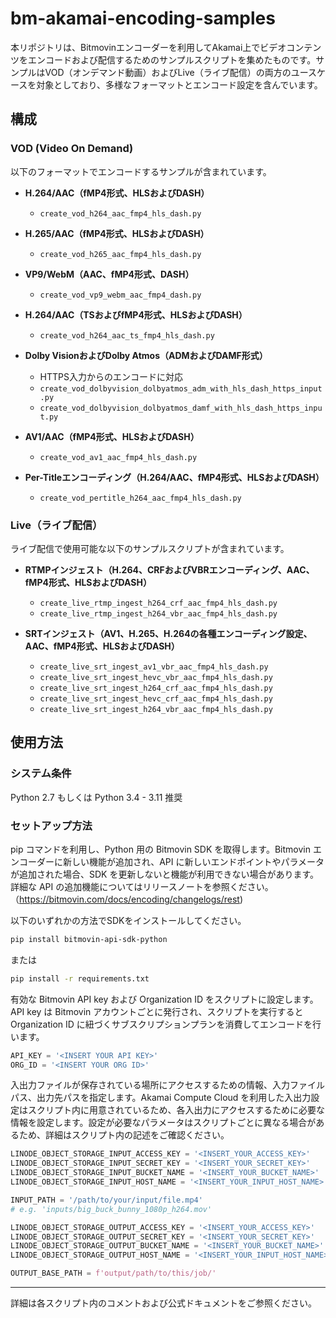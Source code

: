 # bm-akamai-encoding-samples

本リポジトリは、Bitmovinエンコーダーを利用してAkamai上でビデオコンテンツをエンコードおよび配信するためのサンプルスクリプトを集めたものです。サンプルはVOD（オンデマンド動画）およびLive（ライブ配信）の両方のユースケースを対象としており、多様なフォーマットとエンコード設定を含んでいます。

## 構成

### VOD (Video On Demand)

以下のフォーマットでエンコードするサンプルが含まれています。

- **H.264/AAC（fMP4形式、HLSおよびDASH）**
  - `create_vod_h264_aac_fmp4_hls_dash.py`

- **H.265/AAC（fMP4形式、HLSおよびDASH）**
  - `create_vod_h265_aac_fmp4_hls_dash.py`

- **VP9/WebM（AAC、fMP4形式、DASH）**
  - `create_vod_vp9_webm_aac_fmp4_dash.py`

- **H.264/AAC（TSおよびfMP4形式、HLSおよびDASH）**
  - `create_vod_h264_aac_ts_fmp4_hls_dash.py`

- **Dolby VisionおよびDolby Atmos（ADMおよびDAMF形式）**
  - HTTPS入力からのエンコードに対応
  - `create_vod_dolbyvision_dolbyatmos_adm_with_hls_dash_https_input.py`
  - `create_vod_dolbyvision_dolbyatmos_damf_with_hls_dash_https_input.py`

- **AV1/AAC（fMP4形式、HLSおよびDASH）**
  - `create_vod_av1_aac_fmp4_hls_dash.py`

- **Per-Titleエンコーディング（H.264/AAC、fMP4形式、HLSおよびDASH）**
  - `create_vod_pertitle_h264_aac_fmp4_hls_dash.py`

### Live（ライブ配信）

ライブ配信で使用可能な以下のサンプルスクリプトが含まれています。

- **RTMPインジェスト（H.264、CRFおよびVBRエンコーディング、AAC、fMP4形式、HLSおよびDASH）**
  - `create_live_rtmp_ingest_h264_crf_aac_fmp4_hls_dash.py`
  - `create_live_rtmp_ingest_h264_vbr_aac_fmp4_hls_dash.py`

- **SRTインジェスト（AV1、H.265、H.264の各種エンコーディング設定、AAC、fMP4形式、HLSおよびDASH）**
  - `create_live_srt_ingest_av1_vbr_aac_fmp4_hls_dash.py`
  - `create_live_srt_ingest_hevc_vbr_aac_fmp4_hls_dash.py`
  - `create_live_srt_ingest_h264_crf_aac_fmp4_hls_dash.py`
  - `create_live_srt_ingest_hevc_crf_aac_fmp4_hls_dash.py`
  - `create_live_srt_ingest_h264_vbr_aac_fmp4_hls_dash.py`

## 使用方法

### システム条件
Python 2.7 もしくは Python 3.4 - 3.11 推奨

### セットアップ方法
pip コマンドを利用し、Python 用の Bitmovin SDK を取得します。Bitmovin エンコーダーに新しい機能が追加され、API に新しいエンドポイントやパラメータが追加された場合、SDK を更新しないと機能が利用できない場合があります。詳細な API の追加機能についてはリリースノートを参照ください。（https://bitmovin.com/docs/encoding/changelogs/rest)

以下のいずれかの方法でSDKをインストールしてください。

```sh
pip install bitmovin-api-sdk-python
```

または

```sh
pip install -r requirements.txt
```

有効な Bitmovin API key および Organization ID をスクリプトに設定します。API key は Bitmovin アカウントごとに発行され、スクリプトを実行すると Organization ID に紐づくサブスクリプションプランを消費してエンコードを行います。

```python
API_KEY = '<INSERT YOUR API KEY>'
ORG_ID = '<INSERT YOUR ORG ID>'
```

入出力ファイルが保存されている場所にアクセスするための情報、入力ファイルパス、出力先パスを指定します。Akamai Compute Cloud を利用した入出力設定はスクリプト内に用意されているため、各入出力にアクセスするために必要な情報を設定します。設定が必要なパラメータはスクリプトごとに異なる場合があるため、詳細はスクリプト内の記述をご確認ください。

```python
LINODE_OBJECT_STORAGE_INPUT_ACCESS_KEY = '<INSERT_YOUR_ACCESS_KEY>'
LINODE_OBJECT_STORAGE_INPUT_SECRET_KEY = '<INSERT_YOUR_SECRET_KEY>'
LINODE_OBJECT_STORAGE_INPUT_BUCKET_NAME = '<INSERT_YOUR_BUCKET_NAME>'
LINODE_OBJECT_STORAGE_INPUT_HOST_NAME = '<INSERT_YOUR_INPUT_HOST_NAME>'

INPUT_PATH = '/path/to/your/input/file.mp4'
# e.g. 'inputs/big_buck_bunny_1080p_h264.mov'

LINODE_OBJECT_STORAGE_OUTPUT_ACCESS_KEY = '<INSERT_YOUR_ACCESS_KEY>'
LINODE_OBJECT_STORAGE_OUTPUT_SECRET_KEY = '<INSERT_YOUR_SECRET_KEY>'
LINODE_OBJECT_STORAGE_OUTPUT_BUCKET_NAME = '<INSERT_YOUR_BUCKET_NAME>'
LINODE_OBJECT_STORAGE_OUTPUT_HOST_NAME = '<INSERT_YOUR_INPUT_HOST_NAME>'

OUTPUT_BASE_PATH = f'output/path/to/this/job/'
```

---

詳細は各スクリプト内のコメントおよび公式ドキュメントをご参照ください。

